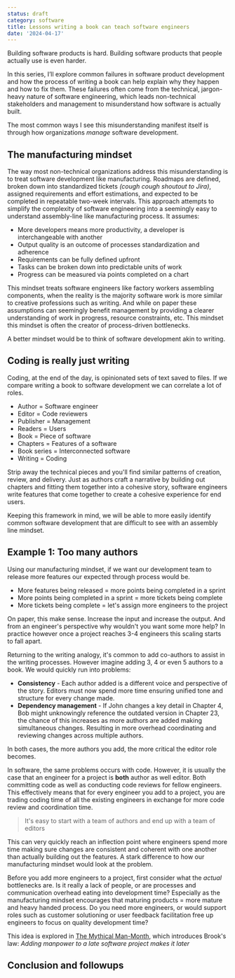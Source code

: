 ```yaml
---
status: draft
category: software
title: Lessons writing a book can teach software engineers
date: '2024-04-17'
---
```


Building software products is hard. Building software products that people actually use is even harder.

In this series, I’ll explore common failures in software product development and how the process of writing a book can help explain why they happen and how to fix them. These failures often come from the technical, jargon-heavy nature of software engineering, which leads non-technical stakeholders and management to misunderstand how software is actually built.

The most common ways I see this misunderstanding manifest itself is through how organizations _manage_ software development.

## The manufacturing mindset

The way most non-technical organizations address this misunderstanding is to treat software development like manufacturing. Roadmaps are defined, broken down into standardized tickets _(cough cough shoutout to Jira)_, assigned requirements and effort estimations, and expected to be completed in repeatable two-week intervals. This approach attempts to simplify the complexity of software engineering into a seemingly easy to understand assembly-line like manufacturing process. It assumes:

- More developers means more productivity, a developer is interchangeable with another
- Output quality is an outcome of processes standardization and adherence
- Requirements can be fully defined upfront
- Tasks can be broken down into predictable units of work
- Progress can be measured via points completed on a chart

This mindset treats software engineers like factory workers assembling components, when the reality is the majority software work is more similar to creative professions such as writing. And while on paper these assumptions can seemingly benefit management by providing a clearer understanding of work in progress, resource constraints, etc. This mindset this mindset is often the creator of process-driven bottlenecks.

A better mindset would be to think of software development akin to writing. 

## Coding is really just writing 

Coding, at the end of the day, is opinionated sets of text saved to files. If we compare writing a book to software development we can correlate a lot of roles. 

- Author = Software engineer
- Editor = Code reviewers
- Publisher = Management
- Readers = Users
- Book = Piece of software
- Chapters = Features of a software 
- Book series = Interconnected software
- Writing = Coding

Strip away the technical pieces and you'll find similar patterns of creation, review, and delivery. Just as authors craft a narrative by building out chapters and fitting them together into a cohesive story, software engineers write features that come together to create a cohesive experience for end users. 

Keeping this framework in mind, we will be able to more easily identify common software development that are difficult to see with an assembly line mindset. 

## Example 1: Too many authors

Using our manufacturing mindset, if we want our development team to release more features our expected through process would be.

- More features being released = more points being completed in a sprint
- More points being completed in a sprint = more tickets being complete
- More tickets being complete = let's assign more engineers to the project

On paper, this make sense. Increase the input and increase the output. And from an engineer's perspective why wouldn't you want some more help? In practice however once a project reaches 3-4 engineers this scaling starts to fall apart. 

Returning to the writing analogy, it's common to add co-authors to assist in the writing processes. However imagine adding 3, 4 or even 5 authors to a book. We would quickly run into problems:

- **Consistency** - Each author added is a different voice and perspective of the story. Editors must now spend more time ensuring unified tone and structure for every change made. 
- **Dependency management** - If John changes a key detail in Chapter 4, Bob might unknowingly reference the outdated version in Chapter 23, the chance of this increases as more authors are added making simultaneous changes. Resulting in more overhead coordinating and reviewing changes across multiple authors.

In both cases, the more authors you add, the more critical the editor role becomes. 

In software, the same problems occurs with code. However, it is usually the case that an engineer for a project is **both** author as well editor. Both committing code as well as conducting code reviews for fellow engineers. This effectively means that for every engineer you add to a project, you are trading coding time of all the existing engineers in exchange for more code review and coordination time. 

> It's easy to start with a team of authors and end up with a team of editors

This can very quickly reach an inflection point where engineers spend more time making sure changes are consistent and coherent with one another than actually building out the features. A stark difference to how our manufacturing mindset would look at the problem.

Before you add more engineers to a project, first consider what the *actual* bottlenecks are. Is it really a lack of people, or are processes and communication overhead eating into development time? Especially as the manufacturing mindset encourages that maturing products = more mature and heavy handed process. Do you need more engineers, or would support roles such as customer solutioning or user feedback facilitation free up engineers to focus on quality development time?

This idea is explored in [The Mythical Man-Month](https://en.wikipedia.org/wiki/The_Mythical_Man-Month), which introduces Brook's law: *Adding manpower to a late software project makes it later*

## Conclusion and followups
